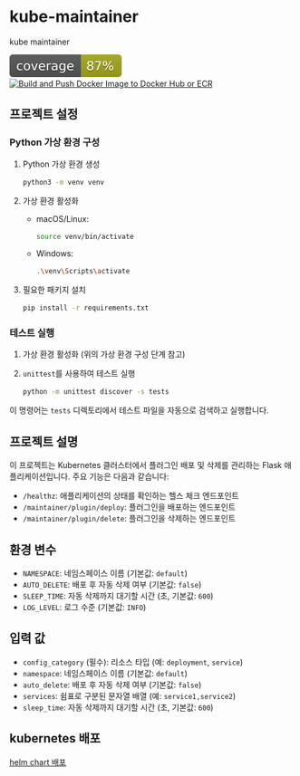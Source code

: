 # kube-maintainer

kube maintainer

![Coverage](../.github/badges/kube-maintainer/coverage-badge.svg) [![Build and Push Docker Image to Docker Hub or ECR](https://github.com/Rahu2000/kube-swiss-knife/actions/workflows/build-kube-maintainer.yaml/badge.svg)](https://github.com/Rahu2000/kube-swiss-knife/actions/workflows/build-kube-maintainer.yaml)

## 프로젝트 설정

### Python 가상 환경 구성

1. Python 가상 환경 생성

   ```sh
   python3 -m venv venv
   ```

2. 가상 환경 활성화

   - macOS/Linux:

     ```sh
     source venv/bin/activate
     ```

   - Windows:

     ```sh
     .\venv\Scripts\activate
     ```

3. 필요한 패키지 설치

   ```sh
   pip install -r requirements.txt
   ```

### 테스트 실행

1. 가상 환경 활성화 (위의 가상 환경 구성 단계 참고)

2. `unittest`를 사용하여 테스트 실행

   ```sh
   python -m unittest discover -s tests
   ```

이 명령어는 `tests` 디렉토리에서 테스트 파일을 자동으로 검색하고 실행합니다.

## 프로젝트 설명

이 프로젝트는 Kubernetes 클러스터에서 플러그인 배포 및 삭제를 관리하는 Flask 애플리케이션입니다. 주요 기능은 다음과 같습니다:

- `/healthz`: 애플리케이션의 상태를 확인하는 헬스 체크 엔드포인트
- `/maintainer/plugin/deploy`: 플러그인을 배포하는 엔드포인트
- `/maintainer/plugin/delete`: 플러그인을 삭제하는 엔드포인트

## 환경 변수

- `NAMESPACE`: 네임스페이스 이름 (기본값: `default`)
- `AUTO_DELETE`: 배포 후 자동 삭제 여부 (기본값: `false`)
- `SLEEP_TIME`: 자동 삭제까지 대기할 시간 (초, 기본값: `600`)
- `LOG_LEVEL`: 로그 수준 (기본값: `INFO`)

## 입력 값

- `config_category` (필수): 리소스 타입 (예: `deployment`, `service`)
- `namespace`: 네임스페이스 이름 (기본값: `default`)
- `auto_delete`: 배포 후 자동 삭제 여부 (기본값: `false`)
- `services`: 쉼표로 구분된 문자열 배열 (예: `service1,service2`)
- `sleep_time`: 자동 삭제까지 대기할 시간 (초, 기본값: `600`)

## kubernetes 배포

[helm chart 배포](https://github.com/Rahu2000/charts/tree/main/charts/kube-maintainer)
